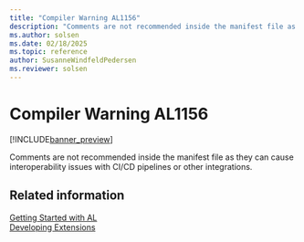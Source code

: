 ```yaml
---
title: "Compiler Warning AL1156"
description: "Comments are not recommended inside the manifest file as they can cause interoperability issues with CI/CD pipelines or other integrations."
ms.author: solsen
ms.date: 02/18/2025
ms.topic: reference
author: SusanneWindfeldPedersen
ms.reviewer: solsen
---
```

[//]: # (START>DO_NOT_EDIT)
[//]: # (IMPORTANT:Do not edit any of the content between here and the END>DO_NOT_EDIT.)
[//]: # (Any modifications should be made in the .xml files in the ModernDev repo.)
# Compiler Warning AL1156

[!INCLUDE[banner_preview](../includes/banner_preview.md)]

Comments are not recommended inside the manifest file as they can cause interoperability issues with CI/CD pipelines or other integrations.


[//]: # (IMPORTANT: END>DO_NOT_EDIT)
## Related information  
[Getting Started with AL](../devenv-get-started.md)  
[Developing Extensions](../devenv-dev-overview.md)  